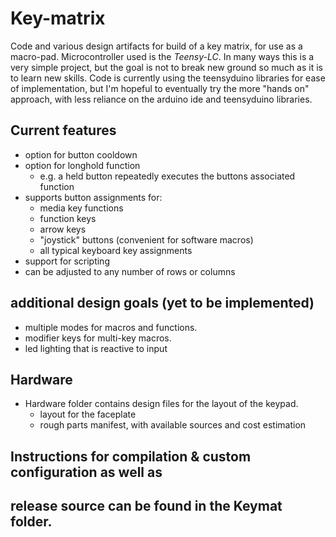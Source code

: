 # Key-matrix
Code and various design artifacts for build of a key matrix, for use as a macro-pad. Microcontroller used is the *Teensy-LC*. In many ways this is a very simple project, but the goal is not to break new ground so much as it is to learn new skills. Code is currently using the teensyduino libraries for ease of implementation, but I'm hopeful to eventually try the more "hands on" approach, with less reliance on the arduino ide and teensyduino libraries.

## Current features
- option for button cooldown
- option for longhold function 
  - e.g. a held button repeatedly executes the buttons associated function
- supports button assignments for: 
  - media key functions
  - function keys  
  - arrow keys
  - "joystick" buttons (convenient for software macros)
  - all typical keyboard key assignments
- support for scripting
- can be adjusted to any number of rows or columns

## additional design goals (yet to be implemented)
- multiple modes for macros and functions.
- modifier keys for multi-key macros.
- led lighting that is reactive to input

## Hardware
- Hardware folder contains design files for the layout of the keypad.
	- layout for the faceplate
	- rough parts manifest, with available sources and cost estimation


## Instructions for compilation & custom configuration as well as
## release source can be found in the Keymat folder. 
